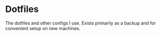 Dotfiles
========

The dotfiles and other configs I use. Exists primarily as a backup and for convenient setup on new machines.
